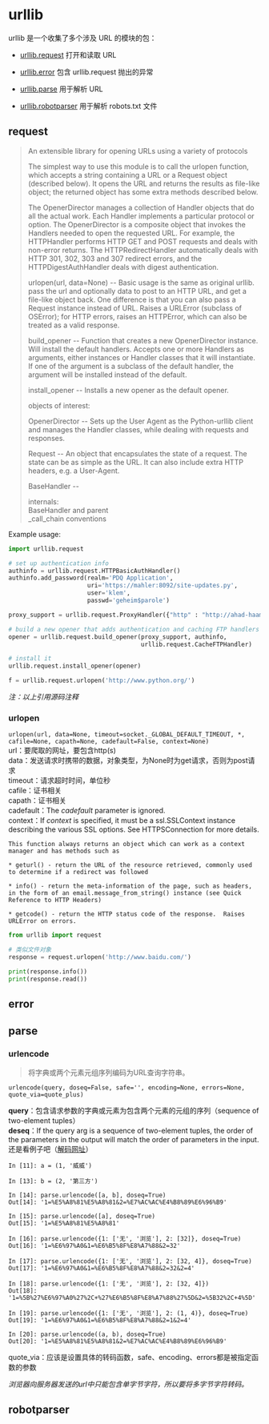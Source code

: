 # urllib

urllib 是一个收集了多个涉及 URL 的模块的包：

* [urllib.request](#request) 打开和读取 URL

* [urllib.error](#error) 包含 urllib.request 抛出的异常

* [urllib.parse](#parse) 用于解析 URL

* [urllib.robotparser](#robotparser) 用于解析 robots.txt 文件


## request

> An extensible library for opening URLs using a variety of protocols
> 
> The simplest way to use this module is to call the urlopen function, which accepts a string containing a URL or a Request object (described
below).  It opens the URL and returns the results as file-like object; the returned object has some extra methods described below.
> 
> The OpenerDirector manages a collection of Handler objects that do all the actual work.  Each Handler implements a particular protocol or
option.  The OpenerDirector is a composite object that invokes the Handlers needed to open the requested URL.  For example, the HTTPHandler performs HTTP GET and POST requests and deals with
non-error returns.  The HTTPRedirectHandler automatically deals with HTTP 301, 302, 303 and 307 redirect errors, and the HTTPDigestAuthHandler
deals with digest authentication.
> 
> urlopen(url, data=None) -- Basic usage is the same as original urllib.  pass the url and optionally data to post to an HTTP URL, and
get a file-like object back.  One difference is that you can also pass a Request instance instead of URL.  Raises a URLError (subclass of
OSError); for HTTP errors, raises an HTTPError, which can also be treated as a valid response.
> 
> build_opener -- Function that creates a new OpenerDirector instance.
> Will install the default handlers.  Accepts one or more Handlers as arguments, either instances or Handler classes that it will instantiate.  If one of the argument is a subclass of the default
handler, the argument will be installed instead of the default.
> 
> install_opener -- Installs a new opener as the default opener.
> 
> objects of interest:
> 
> OpenerDirector -- Sets up the User Agent as the Python-urllib client and manages the Handler classes, while dealing with requests and responses.
> 
> Request -- An object that encapsulates the state of a request.  The state can be as simple as the URL.  It can also include extra HTTP
headers, e.g. a User-Agent.
> 
> BaseHandler --
> 
>internals:  
> BaseHandler and parent  
> _call_chain conventions

Example usage:
```py
import urllib.request

# set up authentication info
authinfo = urllib.request.HTTPBasicAuthHandler()
authinfo.add_password(realm='PDQ Application',
                      uri='https://mahler:8092/site-updates.py',
                      user='klem',
                      passwd='geheim$parole')

proxy_support = urllib.request.ProxyHandler({"http" : "http://ahad-haam:3128"})

# build a new opener that adds authentication and caching FTP handlers
opener = urllib.request.build_opener(proxy_support, authinfo,
                                     urllib.request.CacheFTPHandler)

# install it
urllib.request.install_opener(opener)

f = urllib.request.urlopen('http://www.python.org/')
```
*注：以上引用源码注释*

### urlopen

`
urlopen(url, data=None, timeout=socket._GLOBAL_DEFAULT_TIMEOUT, *, cafile=None, capath=None, cadefault=False, context=None)
`  
url：要爬取的网址，要包含http(s)  
data：发送请求时携带的数据，对象类型，为None时为get请求，否则为post请求  
timeout：请求超时时间，单位秒  
cafile：证书相关  
capath：证书相关  
cadefault：The *cadefault* parameter is ignored.  
context：If *context* is specified, it must be a ssl.SSLContext instance describing the various SSL options. See HTTPSConnection for more details.  

    This function always returns an object which can work as a context manager and has methods such as

    * geturl() - return the URL of the resource retrieved, commonly used to determine if a redirect was followed

    * info() - return the meta-information of the page, such as headers, in the form of an email.message_from_string() instance (see Quick Reference to HTTP Headers)

    * getcode() - return the HTTP status code of the response.  Raises URLError on errors.

```py
from urllib import request

# 类似文件对象
response = request.urlopen('http://www.baidu.com/')

print(response.info())
print(response.read())
```

## error



## parse


### urlencode

> 将字典或两个元素元组序列编码为URL查询字符串。


`urlencode(query, doseq=False, safe='', encoding=None, errors=None, quote_via=quote_plus)`

**query**：包含请求参数的字典或元素为包含两个元素的元组的序列（sequence of two-element tuples）  
**deseq**：If the query arg is a sequence of two-element tuples, the order of the parameters in the output will match the order of parameters in the input. 还是看例子吧（[解码网址](http://tool.chinaz.com/tools/urlencode.aspx)）  

    In [11]: a = (1, '威威')

    In [13]: b = (2, '第三方')

    In [14]: parse.urlencode([a, b], doseq=True)
    Out[14]: '1=%E5%A8%81%E5%A8%81&2=%E7%AC%AC%E4%B8%89%E6%96%B9'

    In [15]: parse.urlencode([a], doseq=True)
    Out[15]: '1=%E5%A8%81%E5%A8%81'

    In [16]: parse.urlencode({1: ['无', '浏览'], 2: [32]}, doseq=True)
    Out[16]: '1=%E6%97%A0&1=%E6%B5%8F%E8%A7%88&2=32'

    In [17]: parse.urlencode({1: ['无', '浏览'], 2: [32, 4]}, doseq=True)
    Out[17]: '1=%E6%97%A0&1=%E6%B5%8F%E8%A7%88&2=32&2=4'

    In [18]: parse.urlencode({1: ['无', '浏览'], 2: [32, 4]})
    Out[18]: '1=%5B%27%E6%97%A0%27%2C+%27%E6%B5%8F%E8%A7%88%27%5D&2=%5B32%2C+4%5D'

    In [19]: parse.urlencode({1: ['无', '浏览'], 2: (1, 4)}, doseq=True)
    Out[19]: '1=%E6%97%A0&1=%E6%B5%8F%E8%A7%88&2=1&2=4'

    In [20]: parse.urlencode((a, b), doseq=True)
    Out[20]: '1=%E5%A8%81%E5%A8%81&2=%E7%AC%AC%E4%B8%89%E6%96%B9'

  
quote_via：应该是设置具体的转码函数，safe、encoding、errors都是被指定函数的参数  

*浏览器向服务器发送的url中只能包含单字节字符，所以要将多字节字符转码。*





## robotparser
